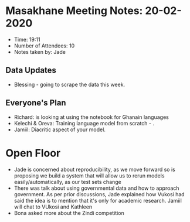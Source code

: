 # Masakhane Meeting Notes: 20-02-2020

- Time: 19:11
- Number of Attendees: 10
- Notes taken by: Jade

## Data Updates

- Blessing - going to scrape the data this week. 

## Everyone's Plan

- Richard: is looking at using the notebook for Ghanain languages
- Kelechi & Oreva: Training language model from scratch - . 
- Jamiil: Diacritic aspect of your model. 

# Open Floor
- Jade is concerned about reproducibility, as we move forward so is proposing we build a system that will allow us to rerun models easily/automatically, as our test sets change
- There was talk about using governmental data and how to approach government. As per prior discussions, Jade explained how Vukosi had said the idea is to mention that it's only for academic research. Jamiil will chat to VUkosi and Kathleen
- Bona asked more about the Zindi competition